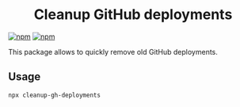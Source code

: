 <h1 align="center">Cleanup GitHub deployments</h1>

[![npm](https://badgen.net/npm/v/cleanup-gh-deployments)](https://www.npmjs.com/package/cleanup-gh-deployments)
[![npm](https://badgen.net/npm/dt/cleanup-gh-deployments)](https://www.npmjs.com/package/cleanup-gh-deployments)

This package allows to quickly remove old GitHub deployments.

## Usage
```
npx cleanup-gh-deployments
```
